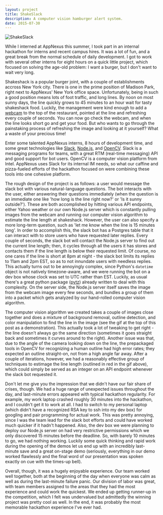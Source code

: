 ```yaml
---
layout: project
title: ShakeSlack
description: A computer vision hamburger alert system.
date: 2015-07-30
---
```


<div class="col-md-6">
    <img class="topimg" src="/static/img/ShakeSlack.gif" alt="ShakeSlack" />
</div>

<p>
    While I interned at AppNexus this summer, I took part in an internal hackathon for interns and recent campus hires. It was a lot of fun, and a great break from the normal schedule of daily development. I got to work with several other interns for eight hours on a quick little project, which focused on solving the age-old problem: I want a burger, but I don't want to wait very long.
</p>
<p>
    Shakeshack is a popular burger joint, with a couple of establishments accross New York city. There is one in the prime position of Madison Park, right next to AppNexus' New York office space. Unfortunately, being in such a good position means lots of foot traffic, and long lines. By noon on most sunny days, the line quickly grows to 45 minutes to an hour wait for tasty shakeshack food. Luckily, the management were kind enough to add a <a href="https://www.shakeshack.com/camera.jpg">webcam</a> to the top of the restaurant, pointed at the line and refreshing every couple of seconds. You can now go check the webcam, and when the line looks short go and get your food. But who wants to go through the painstaking process of refreshing the image and looking at it yourself? What a waste of your precious time!
</p>
<p>
    Enter some talented AppNexus interns, 8 hours of development time, and some great technologies like <a href="https://slack.com/">Slack</a>, <a href="https://nodejs.org/en/">Node.js</a>, and <a href="http://opencv.org/">OpenCV</a>. Slack is a messaging programs for teams, with a great RTM (real-time messaging) API and good support for bot users. OpenCV is a computer vision platform from Intel. AppNexus uses Slack for its internal IM needs, so what our caffine and pizza-fueled efforts of the hackathon focused on were combining these tools into one cohesive platform.
</p>
<p>
    The rough design of the project is as follows: a user would message the slack bot with various natural-language questions. The bot interacts with the user, either answering their questions immediately (when the question is an immediate one like 'how long is the line right now?' or 'Is it sunny outside?'). These are both accomplished by hitting various API endpoints, either Yahoo weather or our own Node.js server which is constantly pulling images from the webcam and running our computer vision algorithm to estimate the line length at shakeshack. However, the user can also specify a more long-term question, such as 'let me know when the line is 15 minutes long'. In order to accomplish this, the slack bot has a Postgres table that it can interact with to store users who have requested later replies. Every couple of seconds, the slack bot will contact the Node.js server to find out the current line length; then, it cycles through all the users it has stores and contacts them if the line length is below their requested limit. Of course, no one cares if the line is short at 8pm at night - the slack bot limits its replies to 11am and 2pm EST, so as to not innundate users with needless replies. This actually turns out to be annoyingly complex, since Python's <code>datetime</code> object is not natively timezone-aware, and we were running the bot on a dev box whose clock was set to UTC rather than EST. Luckily, as usual there's a great python package (<a href="https://pypi.python.org/pypi/pytz/">pytz</a>) already written to deal with this complexity. On the server side, the Node.js server itself saves the image from the webcam image every few seconds, and bundles a group of them into a packet which gets analyzed by our hand-rolled computer vision algorithm.
</p>
<p>
    The computer vision algorithm we created takes a couple of images close together and does a mixture of background removal, outline detection, and color manipulation to find the line in the image (see the gif at the top of this post as a demonstration). This actually took a lot of tweaking to get right - the line doesn't always go the same direction (sometimes it goes straight back and sometimes it curves around to the right). Another issue was that, due to the angle of the camera looking down on the line, the prepackaged tools in OpenCV for recognizing a human outline had high error rates; they expected an outline straight-on, not from a high angle far away. After a couple of iterations, however, we had a reasonably effective group of techniques to estimage the line length (outlined in red in the gif above), which could simply be served as an integer on an API endpoint whenever the slack bot requested it.
</p>
<p>
    Don't let me give you the impression that we didn't have our fair share of crises, though. We had a huge range of unexpected issues throughout the day, and last-minute errors appeared with typical hackathon regularity. For example, my work laptop crashed roughly 30 minutes into the hackathon, and I couldn't get it to work at all. I had to switch to my personal laptop (which didn't have a recognized RSA key to ssh into my dev box) for googling and pair programming for actual work. This was pretty annoying, since I was the team lead for the slack bot efforts and could have worked much quicker if it hadn't happened. Also, the dev box we were planning to deploy our Node.js server on had very restrictive permissions which we only discovered 15 minutes before the deadline. So, with barely 10 minutes to go, we had nothing working. Luckily some quick thinking and rapid work during the opening of the demos let us end up with an incredibly last-minute save and a great on-stage demo (seriously, everything in our demo worked flawlessly and the final word of our presentation was spoken exactly on cue with the times-up bell).
</p>
<p>
    Overall, though, it was a hugely enjoyable experience. Our team worked well together, both at the beginning of the day when everyone was calm as well as during the last-minute failure panic. Our division of labor was great, with team members assigned to the areas that they had the most experience and could work the quickest. We ended up getting runner-up in the competition, which I felt was undervalued but admittedly the winning project was pretty cool as well. In the end, it was probably the most memorable hackathon experience I've ever had.
</p>
